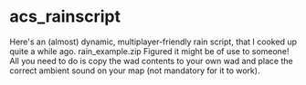# acs_rainscript
Here's an (almost) dynamic, multiplayer-friendly rain script, that I cooked up quite a while ago. rain_example.zip Figured it might be of use to someone!  All you need to do is copy the wad contents to your own wad and place the correct ambient sound on your map (not mandatory for it to work).

